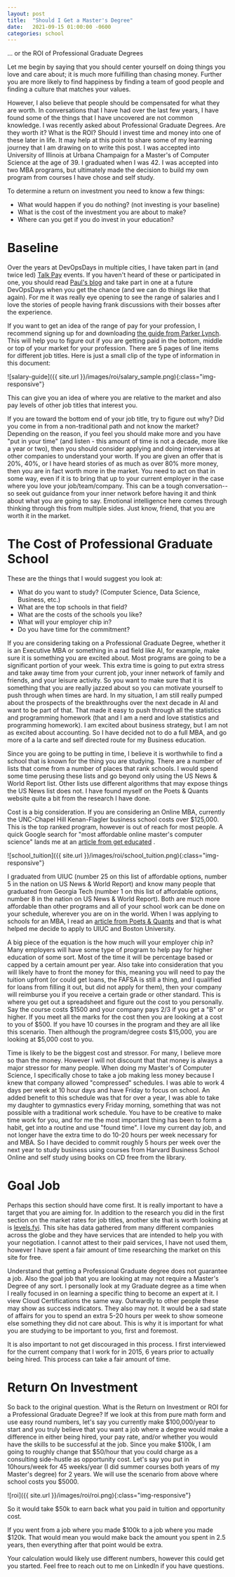 ```yaml
---
layout: post
title:  "Should I Get a Master's Degree"
date:   2021-09-15 01:00:00 -0600
categories: school
---
```


... or the ROI of Professional Graduate Degrees

Let me begin by saying that you should center yourself on doing things you love and care about; it is much more fulfilling than chasing money. Further you are more likely to find happiness by finding a team of good people and finding a culture that matches your values.

However, I also believe that people should be compensated for what they are worth. In conversations that I have had over the last few years, I have found some of the things that I have uncovered are not common knowledge.  I was recently asked about Professional Graduate Degrees. Are they worth it? What is the ROI? Should I invest time and money into one of these later in life. It may help at this point to share some of my learning journey that I am drawing on to write this post. I was accepted into University of Illinois at Urbana Champaign for a Master's of Computer Science at the age of 39. I graduated when I was 42. I was accepted into two MBA programs, but ultimately made the decision to build my own program from courses I have chose and self study.

To determine a return on investment you need to know a few things:
* What would happen if you do nothing? (not investing is your baseline)
* What is the cost of the investment you are about to make?
* Where can you get if you do invest in your education?

# Baseline

Over the years at DevOpsDays in multiple cities, I have taken part in (and twice led) [Talk Pay](https://medium.com/@jpaulreed/talking-pay-in-the-public-square-70e588f54c8) events.  If you haven't heard of these or participated in one, you should read [Paul's blog](https://medium.com/@jpaulreed/talking-pay-in-the-public-square-70e588f54c8) and take part in one at a future DevOpsDays when you get the chance (and we can do things like that again). For me it was really eye opening to see the range of salaries and I love the stories of people having frank discussions with their bosses after the experience.

If you want to get an idea of the range of pay for your profession, I recommend signing up for and downloading [the guide from Parker Lynch](https://www.parkerlynch.com/resources/salary-guide/). This will help you to figure out if you are getting paid in the bottom, middle or top of your market for your profession. There are 5 pages of line items for different job titles. Here is just a small clip of the type of information in this document:

![salary-guide]({{ site.url }}/images/roi/salary_sample.png){:class="img-responsive"}

This can give you an idea of where you are relative to the market and also pay levels of other job titles that interest you.

If you are toward the bottom end of your job title, try to figure out why? Did you come in from a non-traditional path and not know the market? Depending on the reason, if you feel you should make more and you have "put in your time" (and listen - this amount of time is not a decade, more like a year or two), then you should consider applying and doing interviews at other companies to understand your worth. If you are given an offer that is 20%, 40%, or I have heard stories of as much as over 80% more money, then you are in fact worth more in the market. You need to act on that in some way, even if it is to bring that up to your current employer in the case where you love your job/team/company. This can be a tough conversation--so seek out guidance from your inner network before having it and think about what you are going to say. Emotional intelligence here comes through thinking through this from multiple sides. Just know, friend, that you are worth it in the market.

# The Cost of Professional Graduate School

These are the things that I would suggest you look at:

* What do you want to study? (Computer Science, Data Science, Business, etc.)
* What are the top schools in that field?
* What are the costs of the schools you like?
* What will your employer chip in?
* Do you have time for the commitment?

If you are considering taking on a Professional Graduate Degree, whether it is an Executive MBA or something in a rad field like AI, for example, make sure it is something you are excited about. Most programs are going to be a significant portion of your week. This extra time is going to put extra stress and take away time from your current job, your inner network of family and friends, and your leisure activity.  So you want to make sure that it is something that you are really jazzed about so you can motivate yourself to push through when times are hard. In my situation, I am still really pumped about the prospects of the breakthroughs over the next decade in AI and want to be part of that. That made it easy to push through all the statistics and programming homework (that and I am a nerd and love statistics and programming homework). I am excited about business strategy, but I am not as excited about accounting. So I have decided not to do a full MBA, and go more of a la carte and self directed route for my Business education.

Since you are going to be putting in time, I believe it is worthwhile to find a school that is known for the thing you are studying. There are a number of lists that come from a number of places that rank schools. I would spend some time perusing these lists and go beyond only using the US News & World Report list. Other lists use different algorithms that may expose things the US News list does not. I have found myself on the Poets & Quants website quite a bit from the research I have done. 

Cost is a big consideration.  If you are considering an Online MBA, currently the UNC-Chapel Hill Kenan-Flagler business school costs over $125,000. This is the top ranked program, however is out of reach for most people. A quick Google search for "most affordable online master's computer science" lands me at an [article from get educated](https://www.geteducated.com/online-college-ratings-and-rankings/best-buy-lists/online-masters-computer-science-it-degree/) . 

![school_tuition]({{ site.url }}/images/roi/school_tuition.png){:class="img-responsive"}

I graduated from UIUC (number 25 on this list of affordable options, number 5 in the nation on US News & World Report) and know many people that graduated from Georgia Tech (number 1 on this list of affordable options, number 8 in the nation on US News & World Report). Both are much more affordable than other programs and all of your school work can be done on your schedule, wherever you are on in the world.  When I was applying to schools for an MBA, I read an [article from Poets & Quants](https://poetsandquants.com/2019/10/01/the-best-low-cost-online-mbas/) and that is what helped me decide to apply to UIUC and Boston University.

A big piece of the equation is the how much will your employer chip in? Many employers will have some type of program to help pay for higher education of some sort. Most of the time it will be percentage based or capped by a certain amount per year. Also take into consideration that you will likely have to front the money for this, meaning you will need to pay the tuition upfront (or could get loans, the FAFSA is still a thing, and I qualified for loans from filling it out, but did not apply for them), then your company will reimburse you if you receive a certain grade or other standard. This is where you get out a spreadsheet and figure out the cost to you personally. Say the course costs $1500 and your company pays 2/3 if you get a "B" or higher. If you meet all the marks for the cost then you are looking at a cost to you of $500. If you have 10 courses in the program and they are all like this scenario. Then although the program/degree costs $15,000, you are looking at $5,000 cost to you.

Time is likely to be the biggest cost and stressor. For many, I believe more so than the money. However I will not discount that that money is always a major stressor for many people. When doing my Master's of Computer Science, I specifically chose to take a job making less money because I knew that company allowed "compressed" schedules. I was able to work 4 days per week at 10 hour days and have Friday to focus on school. An added benefit to this schedule was that for over a year, I was able to take my daughter to gymnastics every Friday morning, something that was not possible with a traditional work schedule. You have to be creative to make time work for you, and for me the most important thing has been to form a habit, get into a routine and use "found time".  I love my current day job, and not longer have the extra time to do 10-20 hours per week necessary for and MBA. So I have decided to commit roughly 5 hours per week over the next year to study business using courses from Harvard Business School Online and self study using books on CD free from the library.

# Goal Job

Perhaps this section should have come first. It is really important to have a target that you are aiming for. In addition to the research you did in the first section on the market rates for job titles, another site that is worth looking at is [levels.fyi](https://www.levels.fyi). This site has data gathered from many different companies across the globe and they have services that are intended to help you with your negotiation. I cannot attest to their paid services, I have not used them, however I have spent a fair amount of time researching the market on this site for free.

Understand that getting a Professional Graduate degree does not guarantee a job. Also the goal job that you are looking at may not require a Master's Degree of any sort. I personally look at my Graduate degree as a time when I really focused in on learning a specific thing to become an expert at it. I view Cloud Certifications the same way. Outwardly to other people these may show as success indicators. They also may not. It would be a sad state of affairs for you to spend an extra 5-20 hours per week to show someone else something they did not care about. This is why it is important for what you are studying to be important to you, first and foremost.

It is also important to not get discouraged in this process. I first interviewed for the current company that I work for in 2015, 6 years prior to actually being hired. This process can take a fair amount of time.

# Return On Investment

So back to the original question. What is the Return on Investment or ROI for a Professional Graduate Degree?  If we look at this from pure math form and use easy round numbers, let's say you currently make $100,000/year to start and you truly believe that you want a job where a degree would make a difference in either being hired, your pay rate, and/or whether you would have the skills to be successful at the job. Since you make $100k, I am going to roughly change that $50/hour that you could charge as a consulting side-hustle as opportunity cost. Let's say you put in 10hours/week for 45 weeks/year (I did summer courses both years of my Master's degree) for 2 years. We will use the scenario from above where school costs you $5000.

![roi]({{ site.url }}/images/roi/roi.png){:class="img-responsive"}

So it would take $50k to earn back what you paid in tuition and opportunity cost.

If you went from a job where you made $100k to a job where you made $120k. That would mean you would make back the amount you spent in 2.5 years, then everything after that point would be extra.

Your calculation would likely use different numbers, however this could get you started. Feel free to reach out to me on LinkedIn if you have questions.

